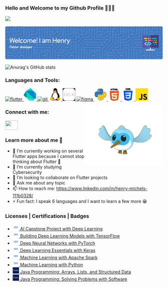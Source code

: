 ### Hello and Welcome to my Github Profile 👨🏻‍💻
![](https://komarev.com/ghpvc/?username=hwebservices)

![Header](./header_github.png)



![Anurag's GitHub stats](https://github-readme-stats.vercel.app/api?username=hwebservices&show_icons=true&theme=merko&count_private=true&how_icons=true)

<h3 align="left">Languages and Tools:</h3>
<p align="left"> 
<a href="#" target="_blank"> <img src="https://www.vectorlogo.zone/logos/flutterio/flutterio-icon.svg" alt="flutter" width="40" height="40"/> </a>  
<a href="#" target="_blank"> <img src="https://github.com/hwebservices/hwebservices/blob/main/dart.png" alt="dart" width="40" height="40"/> </a>
<a href="#" target="_blank"> <img src="https://www.vectorlogo.zone/logos/git-scm/git-scm-icon.svg" alt="git" width="40" height="40"/> </a> 
<a href="#" target="_blank"> <img src="https://github.com/hwebservices/hwebservices/blob/main/linux.png" alt="linux" width="40" height="40"/> </a>
<a href="#" target="_blank"> <img src="https://github.com/hwebservices/hwebservices/blob/main/osx.png" alt="osx" width="40" height="40"/> </a>
<a href="#" target="_blank"> <img src="https://www.vectorlogo.zone/logos/figma/figma-icon.svg" alt="figma" width="40" height="40"/> </a>
<a href="#" target="_blank"> <img src="https://github.com/hwebservices/hwebservices/blob/main/python.png" alt="python" width="40" height="40"/> </a> 
<a href="#" target="_blank"> <img src="https://github.com/hwebservices/hwebservices/blob/main/html.png" alt="html" width="40" height="40"/> </a> 
<a href="#" target="_blank"> <img src="https://github.com/hwebservices/hwebservices/blob/main/css.png" alt="css" width="40" height="40"/> </a> 
<a href="#" target="_blank"> <img src="https://github.com/hwebservices/hwebservices/blob/main/javascript.png" alt="js" width="40" height="40"/> </a> 
</p>

<img align="right" alt="dash" width="250" src="https://github.com/hwebservices/hwebservices/blob/main/dash.gif">

<h3 align="left">Connect with me:</h3>
<a href="#" target="blank"><img align="center" src="https://cdn.jsdelivr.net/npm/simple-icons@3.0.1/icons/linkedin.svg" alt="" height="30" width="40" /></a>
</p>

<h3 align="left">Learn more about me 💙</h3>


- 🔭 I’m currently working on several Flutter apps because I cannot stop thinking about Flutter 💙
- 🌱 I’m currently studying Cybersecurity
- 👯 I’m looking to collaborate on Flutter projects
- 💬 Ask me about any topic
- 📫 How to reach me: https://www.linkedin.com/in/henry-michels-111b0328/
- ⚡ Fun fact: I speak 6 languages and I want to learn a few more 😁

<h3 align="left">Licenses | Certifications | Badges</h3>

- <a href="https://www.coursera.org/account/accomplishments/certificate/VKA8PEPMCPJK" target="_blank"> <img src="https://github.com/hwebservices/hwebservices/blob/main/ibm.jpeg" alt="ibm" width="20" height="20"/> AI Capstone Project with Deep Learning </a>
- <a href="https://www.coursera.org/account/accomplishments/certificate/PZQCC26T28YP" target="_blank"> <img src="https://github.com/hwebservices/hwebservices/blob/main/ibm.jpeg" alt="ibm" width="20" height="20"/> Building Deep Learning Models with TensorFlow </a>
- <a href="https://www.coursera.org/account/accomplishments/certificate/W86F8B7ZZB5D" target="_blank"> <img src="https://github.com/hwebservices/hwebservices/blob/main/ibm.jpeg" alt="ibm" width="20" height="20"/> Deep Neural Networks with PyTorch </a>
- <a href="https://www.credly.com/badges/58b66627-2cbb-4f7d-aaa6-2c6378e15e3f/linked_in_profile" target="_blank"> <img src="https://github.com/hwebservices/hwebservices/blob/main/ibm.jpeg" alt="ibm" width="20" height="20"/> Deep Learning Essentials with Keras </a>
- <a href="https://www.credly.com/badges/557dd941-1f23-4765-95e1-f9bfe3fbb8df/linked_in_profile" target="_blank"> <img src="https://github.com/hwebservices/hwebservices/blob/main/ibm.jpeg" alt="ibm" width="20" height="20"/> Machine Learning with Apache Spark </a>
- <a href="https://www.credly.com/badges/09a4c834-0953-4fe0-aac8-fda9a80dc21b/linked_in_profile" target="_blank"> <img src="https://github.com/hwebservices/hwebservices/blob/main/ibm.jpeg" alt="ibm" width="20" height="20"/> Machine Learning with Python </a>
- <a href="https://www.coursera.org/account/accomplishments/verify/ESQFJZ5ZAAML" target="_blank"> <img src="https://github.com/hwebservices/hwebservices/blob/main/duke.jpeg" alt="duke" width="20" height="20"/> Java Programming: Arrays, Lists, and Structured Data </a>
- <a href="https://www.coursera.org/account/accomplishments/verify/UGN6HSB2SD55" target="_blank"> <img src="https://github.com/hwebservices/hwebservices/blob/main/duke.jpeg" alt="duke" width="20" height="20"/> Java Programming: Solving Problems with Software </a> 
